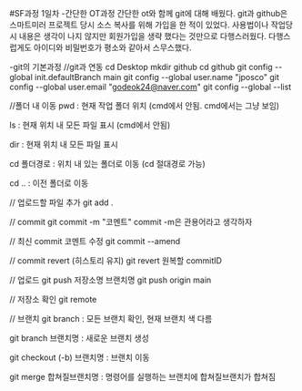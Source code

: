 #SF과정 1일차
-간단한 OT과정
간단한 ot와 함께 git에 대해 배웠다.
git과 github은 스마트미러 프로젝트 당시 소스 복사를 위해 가입을 한 적이 있었다.
사용법이나 작업당시 내용은 생각이 나지 않지만 회원가입을 생략 했다는 것만으로 다행스러웠다.
다행스럽게도 아이디와 비밀번호가 평소와 같아서 스무스했다.

-git의 기본과정
//git과 연동
cd Desktop
mkdir github
cd github
git config --global init.defaultBranch main
git config --global user.name "jposco"
git config --global user.email "godeok24@naver.com"
git config --global --list

//폴더 내 이동
pwd : 현재 작업 폴더 위치 (cmd에서 안됨. cmd에서는 그냥 보임)

ls : 현재 위치 내 모든 파일 표시 (cmd에서 안됨)

dir : 현재 위치 내 모든 파일 표시

cd 폴더경로 : 위치 내 있는 폴더로 이동 (cd 절대경로 가능)

cd .. : 이전 폴더로 이동

// 업로드할 파일 추가
git add .

// commit
git commit -m "코멘트"
commit -m은 관용어라고 생각하자

// 최신 commit 코멘트 수정
git commit --amend 

// commit revert (히스토리 유지)
git revert 원복할 commitID

// 업로드
git push 저장소명 브랜치명
git push origin main

// 저장소 확인
git remote

// 브랜치
git branch : 모든 브랜치 확인, 현재 브랜치 색 다름


git branch 브랜치명 : 새로운 브랜치 생성

git checkout (-b) 브랜치명 : 브랜치 이동

git merge 합쳐질브랜치명 : 명령어를 실행하는 브랜치에 합쳐질브랜치가 합쳐짐